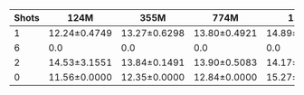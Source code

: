 |   Shots | 124M         | 355M         | 774M         | 1.5B         | 1.3B         | 2.7B         | 6B           |
|---------|--------------|--------------|--------------|--------------|--------------|--------------|--------------|
|       1 | 12.24±0.4749 | 13.27±0.6298 | 13.80±0.4921 | 14.89±0.4570 | 14.84±0.3941 | 15.28±0.4789 | 16.63±0.5456 |
|       6 | 0.0          | 0.0          | 0.0          | 0.0          | 14.56±0.7808 | 15.28±0.6801 | 16.88±0.5350 |
|       2 | 14.53±3.1551 | 13.84±0.1491 | 13.90±0.5083 | 14.17±0.2454 | 0.0          | 0.0          | 0.0          |
|       0 | 11.56±0.0000 | 12.35±0.0000 | 12.84±0.0000 | 15.27±0.0000 | 14.39±0.0000 | 15.64±0.0000 | 16.39±0.0000 |